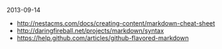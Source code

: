 2013-09-14


+ http://nestacms.com/docs/creating-content/markdown-cheat-sheet
+ http://daringfireball.net/projects/markdown/syntax
+ https://help.github.com/articles/github-flavored-markdown
